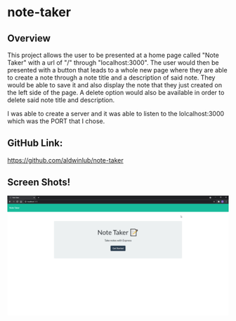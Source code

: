 # note-taker

## Overview
This project allows the user to be presented at a home page called "Note Taker" with a url of "/" through "localhost:3000". The user would then be presented with a button that leads to a whole new page where they are able to create a note through a note title and a description of said note. They would be able to save it and also display the note that they just created on the left side of the page. A delete option would also be available in order to delete said note title and description.

I was able to create a server and it was able to listen to the lolcalhost:3000 which was the PORT that I chose.

## GitHub Link:

https://github.com/aldwinlub/note-taker

## Screen Shots!

![The home page at localhost:3000](/screen-shot-of-home-page.png)